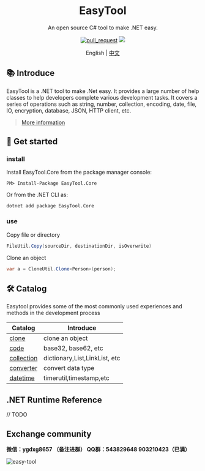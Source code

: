 <h1 align="center"> EasyTool </h1>

<div align="center">

An open source C# tool to make .NET easy. 


[![pull_request](https://github.com/786744873/easytool/actions/workflows/pull_request.yml/badge.svg)](https://github.com/786744873/easytool/actions/workflows/pull_request.yml)
[![](https://img.shields.io/nuget/v/EasyTool.Core.svg)](https://www.nuget.org/packages/EasyTool.Core)
<p>
    <span>English</span> |  <a href="README.md">中文</a>
</p>
</div>

## 📚 Introduce

EasyTool is a .NET tool to make .Net easy. It provides a large number of help classes to help developers complete various development tasks. It covers a series of operations such as string, number, collection, encoding, date, file, IO, encryption, database, JSON, HTTP client, etc. 
> [More information](https://easy-dotnet.com/pages/easytool/)
> 
## 🚀 Get started
### install
Install EasyTool.Core from the package manager console:
~~~
PM> Install-Package EasyTool.Core
~~~
Or from the .NET CLI as:
~~~
dotnet add package EasyTool.Core
~~~

### use
Copy file or directory
~~~csharp
FileUtil.Copy(sourceDir, destinationDir, isOverwrite)
~~~
Clone an object
~~~csharp
var a = CloneUtil.Clone<Person>(person);
~~~


## 🛠️ Catalog
Easytool provides some of the most commonly used experiences and methods in the development process

| Catalog                                           |     Introduce                                                                        |
| --------------------------------------------------|---------------------------------------------------------------------------------- |
| [clone](EasyTool.Core/CloneCategory/)             |     clone an object                                             |
| [code](EasyTool.Core/CodeCategory/)               |     base32, base62, etc                                             |
| [collection](EasyTool.Core/CollectionsCategory/)  |                dictionary,List,LinkList, etc                                                      |
| [converter](EasyTool.Core/ConvertCategory/)       |             convert data type                                     |
| [datetime](EasyTool.Core/DateTimeCategory/)       |     timerutil,timestamp,etc                                       |

## .NET Runtime Reference

// TODO

## Exchange community

**微信：ygdxg8657 （备注进群） QQ群：543829648  903210423（已满）** 

![easy-tool](https://raw.githubusercontent.com/786744873/easy-dotnet/main/files/img/easytool.png)
